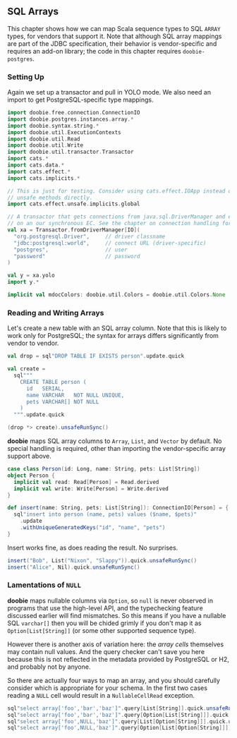 ## SQL Arrays

This chapter shows how we can map Scala sequence types to SQL `ARRAY` types, for vendors that support it. Note that although SQL array mappings are part of the JDBC specification,  their behavior is vendor-specific and requires an add-on library; the code in this chapter requires `doobie-postgres`.

### Setting Up

Again we set up a transactor and pull in YOLO mode. We also need an import to get PostgreSQL-specific type mappings.

```scala mdoc:silent
import doobie.free.connection.ConnectionIO
import doobie.postgres.instances.array.*
import doobie.syntax.string.*
import doobie.util.ExecutionContexts
import doobie.util.Read
import doobie.util.Write
import doobie.util.transactor.Transactor
import cats.*
import cats.data.*
import cats.effect.*
import cats.implicits.*

// This is just for testing. Consider using cats.effect.IOApp instead of calling
// unsafe methods directly.
import cats.effect.unsafe.implicits.global

// A transactor that gets connections from java.sql.DriverManager and executes blocking operations
// on an our synchronous EC. See the chapter on connection handling for more info.
val xa = Transactor.fromDriverManager[IO](
  "org.postgresql.Driver",     // driver classname
  "jdbc:postgresql:world",     // connect URL (driver-specific)
  "postgres",                  // user
  "password"                   // password
)

val y = xa.yolo
import y.*
```

```scala mdoc:invisible
implicit val mdocColors: doobie.util.Colors = doobie.util.Colors.None
```

### Reading and Writing Arrays

Let's create a new table with an SQL array column. Note that this is likely to work only for PostgreSQL; the syntax for arrays differs significantly from vendor to vendor.

```scala mdoc:silent
val drop = sql"DROP TABLE IF EXISTS person".update.quick

val create =
  sql"""
    CREATE TABLE person (
      id   SERIAL,
      name VARCHAR   NOT NULL UNIQUE,
      pets VARCHAR[] NOT NULL
    )
  """.update.quick
```

```scala mdoc
(drop *> create).unsafeRunSync()
```

**doobie** maps SQL array columns to `Array`, `List`, and `Vector` by default. No special handling is required, other than importing the vendor-specific array support above.

```scala mdoc:silent
case class Person(id: Long, name: String, pets: List[String])
object Person {
  implicit val read: Read[Person] = Read.derived
  implicit val write: Write[Person] = Write.derived
}

def insert(name: String, pets: List[String]): ConnectionIO[Person] = {
  sql"insert into person (name, pets) values ($name, $pets)"
    .update
    .withUniqueGeneratedKeys("id", "name", "pets")
}
```

Insert works fine, as does reading the result. No surprises.

```scala mdoc
insert("Bob", List("Nixon", "Slappy")).quick.unsafeRunSync()
insert("Alice", Nil).quick.unsafeRunSync()
```

### Lamentations of `NULL`

**doobie** maps nullable columns via `Option`, so `null` is never observed in programs that use the high-level API, and the typechecking feature discussed earlier will find mismatches. So this means if you have a nullable SQL `varchar[]` then you will be chided grimly if you don't map it as `Option[List[String]]` (or some other supported sequence type).

However there is another axis of variation here: the *array cells* themselves may contain null values. And the query checker can't save you here because this is not reflected in the metadata provided by PostgreSQL or H2, and probably not by anyone.

So there are actually four ways to map an array, and you should carefully consider which is appropriate for your schema. In the first two cases reading a `NULL` cell would result in a `NullableCellRead` exception.

```scala mdoc
sql"select array['foo','bar','baz']".query[List[String]].quick.unsafeRunSync()
sql"select array['foo','bar','baz']".query[Option[List[String]]].quick.unsafeRunSync()
sql"select array['foo',NULL,'baz']".query[List[Option[String]]].quick.unsafeRunSync()
sql"select array['foo',NULL,'baz']".query[Option[List[Option[String]]]].quick.unsafeRunSync()
```
